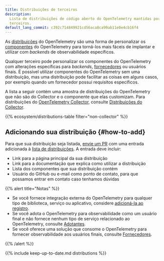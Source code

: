 ```yaml
---
title: Distribuições de terceiros
description:
  Lista de distribuições de código aberto do OpenTelemetry mantidas por
  terceiros.
default_lang_commit: c392c714849921cd56aca8ca99ab11e0e4cb16f4
---
```


As [distribuições][distributions] do OpenTelemetry são uma forma de personalizar
os [componentes][components] do OpenTelemetry para torná-los mais fáceis de
implantar e utilizar com _backends_ de observabilidade específicos.

Qualquer terceiro pode personalizar os componentes do OpenTelemetry com
alterações específicas para _backends_, [fornecedores][vendor] ou usuários
finais. É possível utilizar componentes do OpenTelemetry sem uma distribuição,
mas uma distribuição pode facilitar as coisas em alguns casos, por exemplo
quando um fornecedor possui requisitos específicos.

A lista a seguir contém uma amostra de distribuições do OpenTelemetry que não
são do Collector e o componente que elas customizam. Para distribuições do
[OpenTelemetry Collector](/docs/collector), consulte
[Distribuições do Collector](/docs/collector/distributions/).

{{% ecosystem/distributions-table filter="non-collector" %}}

## Adicionando sua distribuição {#how-to-add}

Para que sua distribuição seja listada, [envie um PR] com uma entrada adicionada
à [lista de distribuições][distributions list]. A entrada deve incluir:

- Link para a página principal da sua distribuição
- Link para a documentação que explica como utilizar a distribuição
- Lista dos componentes que sua distribuição contém
- Usuário do GitHub ou e-mail como ponto de contato, para que possamos entrar em
  contato caso tenhamos dúvidas

{{% alert title="Notas" %}}

- Se você fornece integração externa do OpenTelemetry para qualquer tipo de
  biblioteca, serviço ou aplicativo, considere
  [adicioná-la ao registro](/ecosystem/registry/adding).
- Se você adota o OpenTelemetry para observabilidade como um usuário final e não
  fornece nenhum tipo de serviço relacionado ao OpenTelemetry, consulte
  [Adotantes](/ecosystem/adopters).
- Se você oferece uma solução que consome o OpenTelemetry para fornecer
  observabilidade aos usuários finais, consulte
  [Fornecedores](/ecosystem/vendors).

{{% /alert %}}

[envie um PR]: /docs/contributing/pull-requests/

{{% include keep-up-to-date.md distributions %}}

[components]: /docs/concepts/components/
[distributions]: /docs/concepts/distributions/
[distributions list]:
  https://github.com/open-telemetry/opentelemetry.io/tree/main/data/ecosystem/distributions.yaml
[vendor]: ../vendors/
